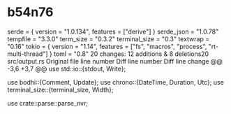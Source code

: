# b54n76
serde = { version = "1.0.134", features = ["derive"] }
serde_json = "1.0.78"
tempfile = "3.3.0"
term_size = "0.3.2"
terminal_size = "0.3"
textwrap = "0.16"
tokio = { version = "1.14", features = ["fs", "macros", "process", "rt-multi-thread"] }
toml = "0.8"
  20 changes: 12 additions & 8 deletions20  
src/output.rs
Original file line number	Diff line number	Diff line change
@@ -3,6 +3,7 @@ use std::io::{stdout, Write};

use bodhi::{Comment, Update};
use chrono::{DateTime, Duration, Utc};
use terminal_size::{terminal_size, Width};

use crate::parse::parse_nvr;

